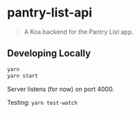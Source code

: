 # pantry-list-api

> A Koa backend for the Pantry List app.


## Developing Locally

```bash
yarn
yarn start
```

Server listens (for now) on port 4000.

Testing: `yarn test-watch`

